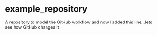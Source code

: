# example_repository
A repository to model the GitHub workflow
and now I added this line...lets see how GitHub changes it
